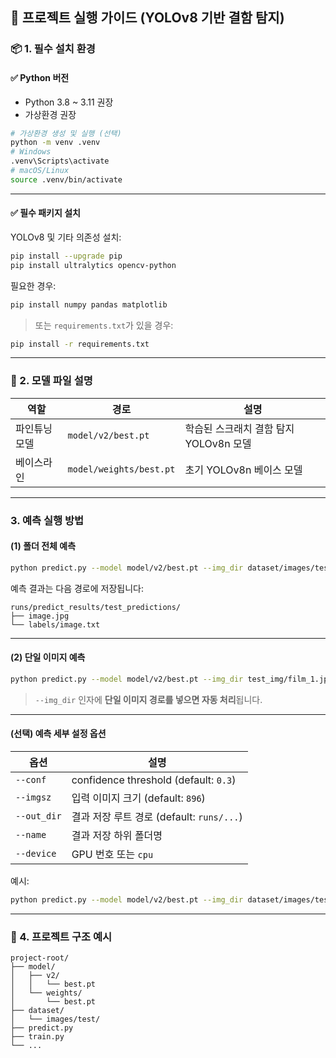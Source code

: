 
## 🚀 프로젝트 실행 가이드 (YOLOv8 기반 결함 탐지)

### 📦 1. 필수 설치 환경

#### ✅ Python 버전

* Python 3.8 \~ 3.11 권장
* 가상환경 권장

```bash
# 가상환경 생성 및 실행 (선택)
python -m venv .venv
# Windows
.venv\Scripts\activate
# macOS/Linux
source .venv/bin/activate
```

---

#### ✅ 필수 패키지 설치

YOLOv8 및 기타 의존성 설치:

```bash
pip install --upgrade pip
pip install ultralytics opencv-python
```

필요한 경우:

```bash
pip install numpy pandas matplotlib
```

> 또는 `requirements.txt`가 있을 경우:

```bash
pip install -r requirements.txt
```

---

### 📁 2. 모델 파일 설명

| 역할        | 경로                      | 설명                        |
| --------- | ----------------------- | ------------------------- |
| 파인튜닝 모델 | `model/v2/best.pt`      | 학습된 스크래치 결함 탐지 YOLOv8n 모델 |
| 베이스라인  | `model/weights/best.pt` | 초기 YOLOv8n 베이스 모델         |



---

###  3. 예측 실행 방법

####  (1) 폴더 전체 예측

```bash
python predict.py --model model/v2/best.pt --img_dir dataset/images/test
```

예측 결과는 다음 경로에 저장됩니다:

```
runs/predict_results/test_predictions/
├── image.jpg
└── labels/image.txt
```

---

####  (2) 단일 이미지 예측

```bash
python predict.py --model model/v2/best.pt --img_dir test_img/film_1.jpg
```

> `--img_dir` 인자에 **단일 이미지 경로를 넣으면 자동 처리**됩니다.

---

####  (선택) 예측 세부 설정 옵션

| 옵션          | 설명                                    |
| ----------- | ------------------------------------- |
| `--conf`    | confidence threshold (default: `0.3`) |
| `--imgsz`   | 입력 이미지 크기 (default: `896`)            |
| `--out_dir` | 결과 저장 루트 경로 (default: `runs/...`)     |
| `--name`    | 결과 저장 하위 폴더명                          |
| `--device`  | GPU 번호 또는 `cpu`                       |

예시:

```bash
python predict.py --model model/v2/best.pt --img_dir dataset/images/test --name scratch_test --conf 0.3 --device 0
```

---

### 📝 4. 프로젝트 구조 예시

```
project-root/
├── model/
│   ├── v2/
│   │   └── best.pt
│   └── weights/
│       └── best.pt
├── dataset/
│   └── images/test/
├── predict.py
├── train.py
└── ...
```

